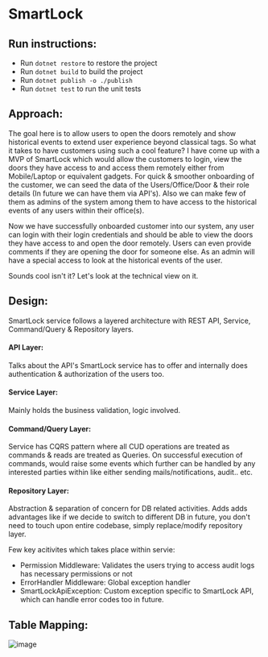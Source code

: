 # SmartLock

## Run instructions:
- Run `dotnet restore` to restore the project
- Run `dotnet build` to build the project
- Run `dotnet publish -o ./publish`
- Run `dotnet test` to run the unit tests

## Approach:
The goal here is to allow users to open the doors remotely and show historical events to extend user experience beyond classical tags. So what it takes to have customers using such a cool feature? I have come up with a MVP of SmartLock which would allow the customers to login, view the doors they have access to and access them remotely either from Mobile/Laptop or equivalent gadgets. For quick & smoother onboarding of the customer, we can seed the data of the Users/Office/Door & their role details (In future we can have them via API's). Also we can make few of them as admins of the system among them to have access to the historical events of any users within their office(s).

Now we have successfully onboarded customer into our system, any user can login with their login credentials and should be able to view the doors they have access to and open the door remotely. Users can even provide comments if they are opening the door for someone else. As an admin will have a special access to look at the historical events of the user.

Sounds cool isn't it? Let's look at the technical view on it.

## Design:
SmartLock service follows a layered architecture with REST API, Service, Command/Query & Repository layers. 

#### API Layer:
Talks about the API's SmartLock service has to offer and internally does authentication & authorization of the users too.

#### Service Layer:
Mainly holds the business validation, logic involved.

#### Command/Query Layer:
Service has CQRS pattern where all CUD operations are treated as commands & reads are treated as Queries. On successful execution of commands, would raise some events which further can be handled by any interested parties within like either sending mails/notifications, audit.. etc.

#### Repository Layer:
Abstraction & separation of concern for DB related activities. Adds adds advantages like if we decide to switch to different DB in future, you don't need to touch upon entire codebase, simply replace/modify repository layer.

Few key acitivites which takes place within servie:
- Permission Middleware: Validates the users trying to access audit logs has necessary permissions or not
- ErrorHandler Middleware: Global exception handler
- SmartLockApiException: Custom exception specific to SmartLock API, which can handle error codes too in future.

## Table Mapping:
![image](https://user-images.githubusercontent.com/21059833/190972293-9c625672-695f-4acd-8280-67f96d779781.png)
